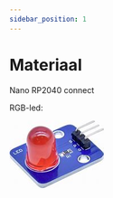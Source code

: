 ```yaml
---
sidebar_position: 1
---
```


# Materiaal

Nano RP2040 connect

RGB-led:

![RGB-led](doc_rgbled.png)
